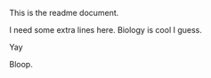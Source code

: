 This is the readme document.

I need some extra lines here.
Biology is cool I guess.

Yay


Bloop.


